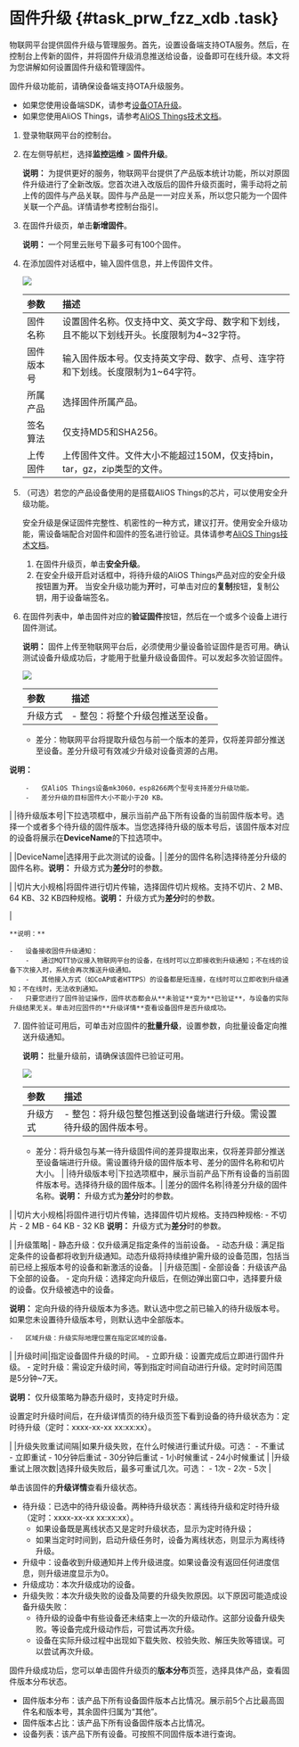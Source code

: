 # 固件升级 {#task_prw_fzz_xdb .task}

物联网平台提供固件升级与管理服务。首先，设置设备端支持OTA服务。然后，在控制台上传新的固件，并将固件升级消息推送给设备，设备即可在线升级。本文将为您讲解如何设置固件升级和管理固件。

固件升级功能前，请确保设备端支持OTA升级服务。

-   如果您使用设备端SDK，请参考[设备OTA升级](../../../../../cn.zh-CN/设备端开发指南/设备OTA升级.md#)。
-   如果您使用AliOS Things，请参考[AliOS Things技术文档](https://github.com/alibaba/AliOS-Things/wiki/OTA-Tutorial)。

1.  登录物联网平台的控制台。 
2.  在左侧导航栏，选择**监控运维** \> **固件升级**。 

    **说明：** 为提供更好的服务，物联网平台提供了产品版本统计功能，所以对原固件升级进行了全新改版。您首次进入改版后的固件升级页面时，需手动将之前上传的固件与产品关联。固件与产品是一一对应关系，所以您只能为一个固件关联一个产品。详情请参考控制台指引。

3.  在固件升级页，单击**新增固件**。 

    **说明：** 一个阿里云账号下最多可有100个固件。

4.  在添加固件对话框中，输入固件信息，并上传固件文件。 

    ![](http://static-aliyun-doc.oss-cn-hangzhou.aliyuncs.com/assets/img/7553/15520372413946_zh-CN.png)

    |参数|描述|
    |:-|:-|
    |固件名称|设置固件名称。仅支持中文、英文字母、数字和下划线，且不能以下划线开头。长度限制为4~32字符。|
    |固件版本号|输入固件版本号。仅支持英文字母、数字、点号、连字符和下划线。长度限制为1~64字符。|
    |所属产品|选择固件所属产品。|
    |签名算法|仅支持MD5和SHA256。|
    |上传固件|上传固件文件。文件大小不能超过150M，仅支持bin，tar，gz，zip类型的文件。|

5.  （可选）若您的产品设备使用的是搭载AliOS Things的芯片，可以使用安全升级功能。 

    安全升级是保证固件完整性、机密性的一种方式，建议打开。使用安全升级功能，需设备端配合对固件和固件的签名进行验证。具体请参考[AliOS Things技术文档](https://github.com/alibaba/AliOS-Things/wiki/OTA-Tutorial)。

    1.  在固件升级页，单击**安全升级**。 
    2.  在安全升级开启对话框中，将待升级的AliOS Things产品对应的安全升级按钮置为**开**。 当安全升级功能为**开**时，可单击对应的**复制**按钮，复制公钥，用于设备端签名。
6.  在固件列表中，单击固件对应的**验证固件**按钮，然后在一个或多个设备上进行固件测试。 

    **说明：** 固件上传至物联网平台后，必须使用少量设备验证固件是否可用。确认测试设备升级成功后，才能用于批量升级设备固件。可以发起多次验证固件。

    ![](http://static-aliyun-doc.oss-cn-hangzhou.aliyuncs.com/assets/img/7553/155203724210898_zh-CN.png)

    |参数|描述|
    |:-|:-|
    |升级方式|     -   整包：将整个升级包推送至设备。
    -   差分：物联网平台将提取升级包与前一个版本的差异，仅将差异部分推送至设备。差分升级可有效减少升级对设备资源的占用。

**说明：** 

        -   仅AliOS Things设备mk3060，esp8266两个型号支持差分升级功能。
        -   差分升级的目标固件大小不能小于20 KB。
 |
    |待升级版本号|下拉选项框中，展示当前产品下所有设备的当前固件版本号。选择一个或者多个待升级的固件版本。当您选择待升级的版本号后，该固件版本对应的设备将展示在**DeviceName**的下拉选项中。

|
    |DeviceName|选择用于此次测试的设备。|
    |差分的固件名称|选择待差分升级的固件名称。**说明：** 升级方式为**差分**时的参数。

|
    |切片大小规格|将固件进行切片传输，选择固件切片规格。支持不切片、2 MB、64 KB、32 KB四种规格。**说明：** 升级方式为**差分**时的参数。

|

    **说明：** 

    -   设备接收固件升级通知：
        -   通过MQTT协议接入物联网平台的设备，在线时可以立即接收到升级通知；不在线的设备下次接入时，系统会再次推送升级通知。
        -   其他接入方式（如CoAP或者HTTPS）的设备都是短连接，在线时可以立即收到升级通知；不在线时，无法收到通知。
    -   只要您进行了固件验证操作，固件状态都会从**未验证**变为**已验证**，与设备的实际升级结果无关。单击对应固件的**升级详情**查看设备固件是否升级成功。
7.  固件验证可用后，可单击对应固件的**批量升级**，设置参数，向批量设备定向推送升级通知。 

    **说明：** 批量升级前，请确保该固件已验证可用。

    ![](http://static-aliyun-doc.oss-cn-hangzhou.aliyuncs.com/assets/img/7553/155203724210902_zh-CN.png)

    |参数|描述|
    |:-|:-|
    |升级方式|     -   整包：将升级包整包推送到设备端进行升级。需设置待升级的固件版本号。
    -   差分：将升级包与某一待升级固件间的差异提取出来，仅将差异部分推送至设备端进行升级。需设置待升级的固件版本号、差分的固件名称和切片大小。
 |
    |待升级版本号|下拉选项框中，展示当前产品下所有设备的当前固件版本号。选择待升级的固件版本。|
    |差分的固件名称|待差分升级的固件名称。**说明：** 升级方式为**差分**时的参数。

|
    |切片大小规格|将固件进行切片传输，选择固件切片规格。支持四种规格:    -   不切片
    -   2 MB
    -   64 KB
    -   32 KB
**说明：** 升级方式为**差分**时的参数。

|
    |升级策略|     -   静态升级：仅升级满足指定条件的当前设备。
    -   动态升级：满足指定条件的设备都将收到升级通知。动态升级将持续维护需升级的设备范围，包括当前已经上报版本号的设备和新激活的设备。
 |
    |升级范围|     -   全部设备：升级该产品下全部的设备。
    -   定向升级：选择定向升级后，在侧边弹出窗口中，选择要升级的设备。仅升级被选中的设备。

**说明：** 定向升级的待升级版本为多选。默认选中您之前已输入的待升级版本号。如果您未设置待升级版本号，则默认选中全部版本。

    -   区域升级：升级实际地理位置在指定区域的设备。
 |
    |升级时间|指定设备固件升级的时间。    -   立即升级：设置完成后立即进行固件升级。
    -   定时升级：需设定升级时间，等到指定时间自动进行升级。定时时间范围是5分钟~7天。

**说明：** 仅升级策略为静态升级时，支持定时升级。

设置定时升级时间后，在升级详情页的待升级页签下看到设备的待升级状态为：定时待升级（定时：xxxx-xx-xx xx:xx:xx）。

|
    |升级失败重试间隔|如果升级失败，在什么时候进行重试升级。可选：    -   不重试
    -   立即重试
    -   10分钟后重试
    -   30分钟后重试
    -   1小时候重试
    -   24小时候重试
|
    |升级重试上限次数|选择升级失败后，最多可重试几次。可选：    -   1次
    -   2次
    -   5次
|


单击该固件的**升级详情**查看升级状态。

-   待升级：已选中的待升级设备。两种待升级状态：离线待升级和定时待升级（定时：xxxx-xx-xx xx:xx:xx）。
    -   如果设备既是离线状态又是定时升级状态，显示为定时待升级；
    -   如果当定时时间到，启动升级任务时，设备为离线状态，则显示为离线待升级。
-   升级中：设备收到升级通知并上传升级进度。如果设备没有返回任何进度信息，则升级进度显示为0。
-   升级成功：本次升级成功的设备。
-   升级失败：本次升级失败的设备及简要的升级失败原因。以下原因可能造成设备升级失败：
    -   待升级的设备中有些设备还未结束上一次的升级动作。这部分设备升级失败。等设备完成升级动作后，可尝试再次升级。
    -   设备在实际升级过程中出现如下载失败、校验失败、解压失败等错误。可以尝试再次升级。

固件升级成功后，您可以单击固件升级页的**版本分布**页签，选择具体产品，查看固件版本分布状态。

-   固件版本分布：该产品下所有设备固件版本占比情况。展示前5个占比最高固件名和版本号，其余固件归属为“其他”。
-   固件版本占比：该产品下所有设备固件版本占比情况。
-   设备列表：该产品下所有设备。可按照不同固件版本进行查询。

